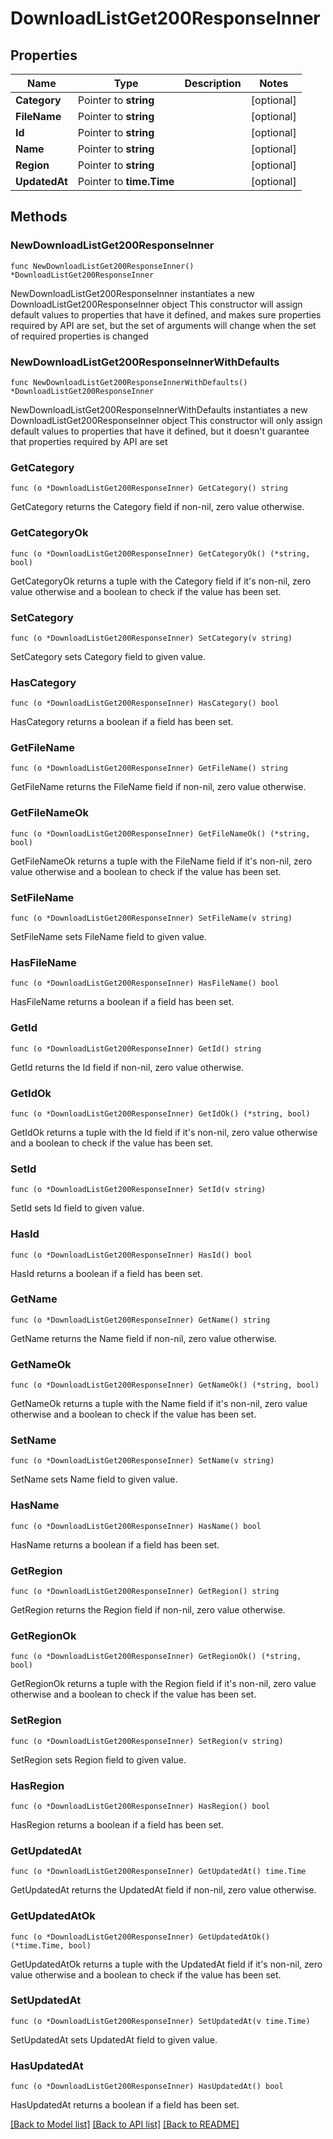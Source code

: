 # DownloadListGet200ResponseInner

## Properties

Name | Type | Description | Notes
------------ | ------------- | ------------- | -------------
**Category** | Pointer to **string** |  | [optional] 
**FileName** | Pointer to **string** |  | [optional] 
**Id** | Pointer to **string** |  | [optional] 
**Name** | Pointer to **string** |  | [optional] 
**Region** | Pointer to **string** |  | [optional] 
**UpdatedAt** | Pointer to **time.Time** |  | [optional] 

## Methods

### NewDownloadListGet200ResponseInner

`func NewDownloadListGet200ResponseInner() *DownloadListGet200ResponseInner`

NewDownloadListGet200ResponseInner instantiates a new DownloadListGet200ResponseInner object
This constructor will assign default values to properties that have it defined,
and makes sure properties required by API are set, but the set of arguments
will change when the set of required properties is changed

### NewDownloadListGet200ResponseInnerWithDefaults

`func NewDownloadListGet200ResponseInnerWithDefaults() *DownloadListGet200ResponseInner`

NewDownloadListGet200ResponseInnerWithDefaults instantiates a new DownloadListGet200ResponseInner object
This constructor will only assign default values to properties that have it defined,
but it doesn't guarantee that properties required by API are set

### GetCategory

`func (o *DownloadListGet200ResponseInner) GetCategory() string`

GetCategory returns the Category field if non-nil, zero value otherwise.

### GetCategoryOk

`func (o *DownloadListGet200ResponseInner) GetCategoryOk() (*string, bool)`

GetCategoryOk returns a tuple with the Category field if it's non-nil, zero value otherwise
and a boolean to check if the value has been set.

### SetCategory

`func (o *DownloadListGet200ResponseInner) SetCategory(v string)`

SetCategory sets Category field to given value.

### HasCategory

`func (o *DownloadListGet200ResponseInner) HasCategory() bool`

HasCategory returns a boolean if a field has been set.

### GetFileName

`func (o *DownloadListGet200ResponseInner) GetFileName() string`

GetFileName returns the FileName field if non-nil, zero value otherwise.

### GetFileNameOk

`func (o *DownloadListGet200ResponseInner) GetFileNameOk() (*string, bool)`

GetFileNameOk returns a tuple with the FileName field if it's non-nil, zero value otherwise
and a boolean to check if the value has been set.

### SetFileName

`func (o *DownloadListGet200ResponseInner) SetFileName(v string)`

SetFileName sets FileName field to given value.

### HasFileName

`func (o *DownloadListGet200ResponseInner) HasFileName() bool`

HasFileName returns a boolean if a field has been set.

### GetId

`func (o *DownloadListGet200ResponseInner) GetId() string`

GetId returns the Id field if non-nil, zero value otherwise.

### GetIdOk

`func (o *DownloadListGet200ResponseInner) GetIdOk() (*string, bool)`

GetIdOk returns a tuple with the Id field if it's non-nil, zero value otherwise
and a boolean to check if the value has been set.

### SetId

`func (o *DownloadListGet200ResponseInner) SetId(v string)`

SetId sets Id field to given value.

### HasId

`func (o *DownloadListGet200ResponseInner) HasId() bool`

HasId returns a boolean if a field has been set.

### GetName

`func (o *DownloadListGet200ResponseInner) GetName() string`

GetName returns the Name field if non-nil, zero value otherwise.

### GetNameOk

`func (o *DownloadListGet200ResponseInner) GetNameOk() (*string, bool)`

GetNameOk returns a tuple with the Name field if it's non-nil, zero value otherwise
and a boolean to check if the value has been set.

### SetName

`func (o *DownloadListGet200ResponseInner) SetName(v string)`

SetName sets Name field to given value.

### HasName

`func (o *DownloadListGet200ResponseInner) HasName() bool`

HasName returns a boolean if a field has been set.

### GetRegion

`func (o *DownloadListGet200ResponseInner) GetRegion() string`

GetRegion returns the Region field if non-nil, zero value otherwise.

### GetRegionOk

`func (o *DownloadListGet200ResponseInner) GetRegionOk() (*string, bool)`

GetRegionOk returns a tuple with the Region field if it's non-nil, zero value otherwise
and a boolean to check if the value has been set.

### SetRegion

`func (o *DownloadListGet200ResponseInner) SetRegion(v string)`

SetRegion sets Region field to given value.

### HasRegion

`func (o *DownloadListGet200ResponseInner) HasRegion() bool`

HasRegion returns a boolean if a field has been set.

### GetUpdatedAt

`func (o *DownloadListGet200ResponseInner) GetUpdatedAt() time.Time`

GetUpdatedAt returns the UpdatedAt field if non-nil, zero value otherwise.

### GetUpdatedAtOk

`func (o *DownloadListGet200ResponseInner) GetUpdatedAtOk() (*time.Time, bool)`

GetUpdatedAtOk returns a tuple with the UpdatedAt field if it's non-nil, zero value otherwise
and a boolean to check if the value has been set.

### SetUpdatedAt

`func (o *DownloadListGet200ResponseInner) SetUpdatedAt(v time.Time)`

SetUpdatedAt sets UpdatedAt field to given value.

### HasUpdatedAt

`func (o *DownloadListGet200ResponseInner) HasUpdatedAt() bool`

HasUpdatedAt returns a boolean if a field has been set.


[[Back to Model list]](../README.md#documentation-for-models) [[Back to API list]](../README.md#documentation-for-api-endpoints) [[Back to README]](../README.md)


